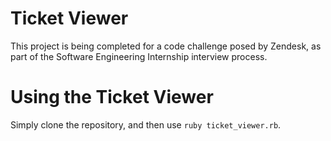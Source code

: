 # Ticket Viewer
This project is being completed for a code challenge posed by Zendesk, as part of the Software Engineering Internship interview process.

# Using the Ticket Viewer
Simply clone the repository, and then use `ruby ticket_viewer.rb`.  
